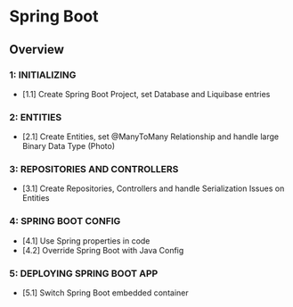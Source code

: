 # Spring Boot
##  Overview

### 1: INITIALIZING
- [1.1] Create Spring Boot Project, set Database and Liquibase entries

### 2: ENTITIES
- [2.1] Create Entities, set @ManyToMany Relationship and handle large Binary Data Type (Photo)

### 3: REPOSITORIES AND CONTROLLERS
- [3.1] Create Repositories, Controllers and handle Serialization Issues on Entities

### 4: SPRING BOOT CONFIG
- [4.1] Use Spring properties in code
- [4.2] Override Spring Boot with Java Config

### 5: DEPLOYING SPRING BOOT APP
- [5.1] Switch Spring Boot embedded container